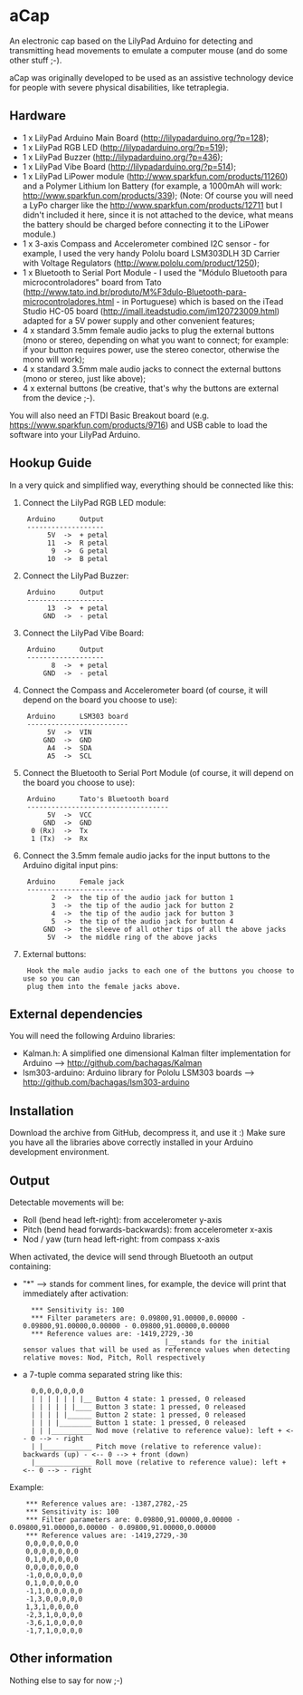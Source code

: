 aCap
====

An electronic cap based on the LilyPad Arduino for detecting and transmitting head movements to emulate a computer mouse (and do some other stuff ;-).

aCap was originally developed to be used as an assistive technology device for people with severe physical disabilities, like tetraplegia.

Hardware
--------

- 1 x LilyPad Arduino Main Board (http://lilypadarduino.org/?p=128);
- 1 x LilyPad RGB LED (http://lilypadarduino.org/?p=519);
- 1 x LilyPad Buzzer (http://lilypadarduino.org/?p=436);
- 1 x LilyPad Vibe Board (http://lilypadarduino.org/?p=514);
- 1 x LilyPad LiPower module (http://www.sparkfun.com/products/11260) and a Polymer Lithium Ion Battery (for example, a 1000mAh will work: http://www.sparkfun.com/products/339);
(Note: Of course you will need a LyPo charger like the http://www.sparkfun.com/products/12711 but I didn't included it here, since it is not attached to the device, what means the battery should be charged before connecting it to the LiPower module.)
- 1 x 3-axis Compass and Accelerometer combined I2C sensor - for example, I used the very handy Pololu board LSM303DLH 3D Carrier with Voltage Regulators (http://www.pololu.com/product/1250);
- 1 x Bluetooth to Serial Port Module - I used the "Módulo Bluetooth para microcontroladores" board from Tato (http://www.tato.ind.br/produto/M%F3dulo-Bluetooth-para-microcontroladores.html - in Portuguese) which is based on the iTead Studio HC-05 board (http://imall.iteadstudio.com/im120723009.html) adapted for a 5V power supply and other convenient features;
- 4 x standard 3.5mm female audio jacks to plug the external buttons (mono or stereo, depending on what you want to connect; for example: if your button requires power, use the stereo conector, otherwise the mono will work);
- 4 x standard 3.5mm male audio jacks to connect the external buttons (mono or stereo, just like above);
- 4 x external buttons (be creative, that's why the buttons are external from the device ;-).

You will also need an FTDI Basic Breakout board (e.g. https://www.sparkfun.com/products/9716) and USB cable to load the software into your LilyPad Arduino.

Hookup Guide
------------

In a very quick and simplified way, everything should be connected like this:

1) Connect the LilyPad RGB LED module:

		Arduino      Output
		-------------------
		     5V  ->  + petal
		     11  ->  R petal
		      9  ->  G petal
		     10  ->  B petal

2) Connect the LilyPad Buzzer:

		Arduino      Output
		-------------------
		     13  ->  + petal
		    GND  ->  - petal

3) Connect the LilyPad Vibe Board:

		Arduino      Output
		-------------------
		      8  ->  + petal
		    GND  ->  - petal

4) Connect the Compass and Accelerometer board (of course, it will depend on the board you choose to use):

		Arduino      LSM303 board
		-------------------------
		     5V  ->  VIN
		    GND  ->  GND
		     A4  ->  SDA
		     A5  ->  SCL

5) Connect the Bluetooth to Serial Port Module (of course, it will depend on the board you choose to use):
	 
		Arduino      Tato's Bluetooth board
		-----------------------------------
		     5V  ->  VCC
		    GND  ->  GND
		 0 (Rx)  ->  Tx
		 1 (Tx)  ->  Rx
	 
6) Connect the 3.5mm female audio jacks for the input buttons to the Arduino digital input pins:

		Arduino      Female jack 
		------------------------
		      2  ->  the tip of the audio jack for button 1
		      3  ->  the tip of the audio jack for button 2
		      4  ->  the tip of the audio jack for button 3
		      5  ->  the tip of the audio jack for button 4
		    GND  ->  the sleeve of all other tips of all the above jacks
		     5V  ->  the middle ring of the above jacks
	 
7) External buttons:

		Hook the male audio jacks to each one of the buttons you choose to use so you can
		plug them into the female jacks above.
	 
External dependencies
---------------------

You will need the following Arduino libraries:
- Kalman.h: A simplified one dimensional Kalman filter implementation for Arduino --> http://github.com/bachagas/Kalman
- lsm303-arduino: Arduino library for Pololu LSM303 boards --> http://github.com/bachagas/lsm303-arduino 

Installation
------------

Download the archive from GitHub, decompress it, and use it :)
Make sure you have all the libraries above correctly installed in your Arduino development environment.

Output
------

Detectable movements will be:
- Roll (bend head left-right): from accelerometer y-axis
- Pitch (bend head forwards-backwards): from accelerometer x-axis
- Nod / yaw (turn head left-right: from compass x-axis

When activated, the device will send through Bluetooth an output containing:

- "*" --> stands for comment lines, for example, the device will print that immediately after activation:

		*** Sensitivity is: 100
		*** Filter parameters are: 0.09800,91.00000,0.00000 - 0.09800,91.00000,0.00000 - 0.09800,91.00000,0.00000
		*** Reference values are: -1419,2729,-30
		                                 |__ stands for the initial sensor values that will be used as reference values when detecting relative moves: Nod, Pitch, Roll respectively

- a 7-tuple comma separated string like this:

		0,0,0,0,0,0,0
		| | | | | | |__ Button 4 state: 1 pressed, 0 released
		| | | | | |____ Button 3 state: 1 pressed, 0 released
		| | | | |______ Button 2 state: 1 pressed, 0 released
		| | | |________ Button 1 state: 1 pressed, 0 released
		| | |__________ Nod move (relative to reference value): left + <-- 0 --> - right
		| |____________ Pitch move (relative to reference value): backwards (up) - <-- 0 --> + front (down)
		|______________ Roll move (relative to reference value): left + <-- 0 --> - right

Example:

		*** Reference values are: -1387,2782,-25
		*** Sensitivity is: 100
		*** Filter parameters are: 0.09800,91.00000,0.00000 - 0.09800,91.00000,0.00000 - 0.09800,91.00000,0.00000
		*** Reference values are: -1419,2729,-30
		0,0,0,0,0,0,0
		0,0,0,0,0,0,0
		0,1,0,0,0,0,0
		0,0,0,0,0,0,0
		-1,0,0,0,0,0,0
		0,1,0,0,0,0,0
		-1,1,0,0,0,0,0
		-1,3,0,0,0,0,0
		1,3,1,0,0,0,0
		-2,3,1,0,0,0,0
		-3,6,1,0,0,0,0
		-1,7,1,0,0,0,0



Other information
-----------------

Nothing else to say for now ;-)
